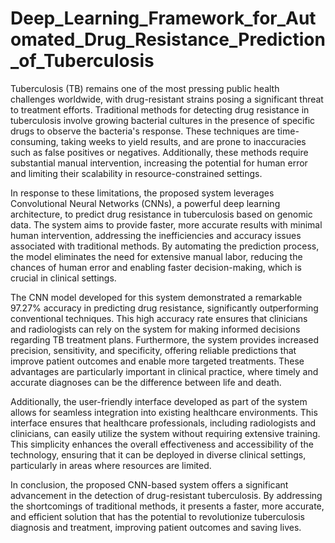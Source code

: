 # Deep_Learning_Framework_for_Automated_Drug_Resistance_Prediction_of_Tuberculosis
Tuberculosis (TB) remains one of the most pressing public health challenges worldwide, with drug-resistant strains posing a significant threat to treatment efforts. Traditional methods for detecting drug resistance in tuberculosis involve growing bacterial cultures in the presence of specific drugs to observe the bacteria's response.
These techniques are time-consuming, taking weeks to yield results, and are prone to inaccuracies such as false positives or negatives. Additionally, these methods require substantial manual intervention, increasing the potential for human error and limiting their scalability in resource-constrained settings.

In response to these limitations, the proposed system leverages Convolutional Neural Networks (CNNs), a powerful deep learning architecture, to predict drug resistance in tuberculosis based on genomic data. The system aims to provide faster, more accurate results with minimal human intervention, addressing the inefficiencies and accuracy issues associated with traditional methods. By automating the prediction process, the model eliminates the need for extensive manual labor, reducing the chances of human error and enabling faster decision-making, which is crucial in clinical settings.

The CNN model developed for this system demonstrated a remarkable 97.27% accuracy in predicting drug resistance, significantly outperforming conventional techniques. This high accuracy rate ensures that clinicians and radiologists can rely on the system for making informed decisions regarding TB treatment plans. Furthermore, the system provides increased precision, sensitivity, and specificity, offering reliable predictions that improve patient outcomes and enable more targeted treatments. These advantages are particularly important in clinical practice, where timely and accurate diagnoses can be the difference between life and death.

Additionally, the user-friendly interface developed as part of the system allows for seamless integration into existing healthcare environments. This interface ensures that healthcare professionals, including radiologists and clinicians, can easily utilize the system without requiring extensive training. This simplicity enhances the overall effectiveness and accessibility of the technology, ensuring that it can be deployed in diverse clinical settings, particularly in areas where resources are limited.

In conclusion, the proposed CNN-based system offers a significant advancement in the detection of drug-resistant tuberculosis. By addressing the shortcomings of traditional methods, it presents a faster, more accurate, and efficient solution that has the potential to revolutionize tuberculosis diagnosis and treatment, improving patient outcomes and saving lives.
